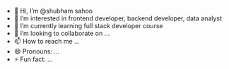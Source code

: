 - 👋 Hi, I’m @shubham sahoo
- 👀 I’m interested in frontend developer, backend developer, data analyst
- 🌱 I’m currently learning full stack developer course
- 💞️ I’m looking to collaborate on ...
- 📫 How to reach me ...
- 😄 Pronouns: ...
- ⚡ Fun fact: ...

<!---
sahoo12345/sahoo12345 is a ✨ special ✨ repository because its `README.md` (this file) appears on your GitHub profile.
You can click the Preview link to take a look at your changes.
--->
